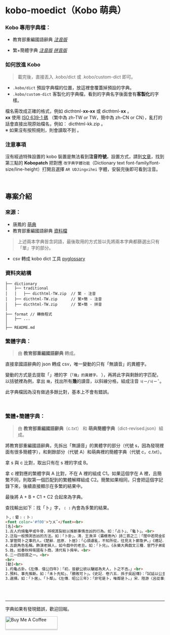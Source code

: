 # kobo-moedict（Kobo 萌典）

### Kobo 專用字典檔：

* 教育部重編國語辭典 [*注音版*](https://github.com/hsuan9522/kobo-moedict/blob/master/dictionary/tranditional/dicthtml-TW.zip)

* 繁+簡體字典 [*注音版*](https://raw.githubusercontent.com/hsuan9522/kobo-moedict/master/dictionary/dicthtml-TW.zip) [*拼音版*](https://raw.githubusercontent.com/hsuan9522/kobo-moedict/master/dictionary/dicthtml-CN.zip)


### 如何放進 Kobo

> 載完後，直接丟入 .kobo/dict 或 .kobo/custom-dict 即可。

* `.kobo/dict` 預設字典檔的位置，放這裡會覆蓋掉預設的字典。
* `.kobo/custom-dict` 客製化的字典檔，看到的字典名字後面會有**客製化**的字樣。

檔名需改成正確的格式，例如 dicthtml-**xx-xx** 或 dicthtml-**xx** 。  
**xx** 使用 [ISO 639-1 碼](https://zh.wikipedia.org/zh-tw/ISO_639-1) （繁中為 zh-TW or TW，簡中為 zh-CN or CN），亂打的話會直接出現原始檔名，例如： dicthtml-kk.zip 。  
※ 如果沒有按照規則，則會讀取不到 。


### 注意事項
沒有經過特殊設置的 kobo 裝置是無法看到**注音符號**，設置方式，請到[文章](https://medium.com/@hsuan9522/kobo-reader-plugin-300eda218441)，找到第三點的 **Kobopatch** 把對應 `改字典字體功能`（Dictionary text font-family/font-size/line-height）打開且選擇 `AR UDJingxihei` 字體，安裝完後即可看到注音。

<br>

## 專案介紹

### 來源：
* 唐鳳的 [萌典](https://github.com/g0v/moedict-webkit)
* 教育部重編國語辭典 [資料檔](https://github.com/g0v/moedict-data)

> 上述兩本字典皆含詞語，最後取用的方式皆以先將兩本字典都篩選出只有「單」字的部分。

* csv 轉成 kobo dict 工具 [pyglossary](https://github.com/ilius/pyglossary)  


### 資料夾結構
```
├── dictionary
│   ├── traditional
│   │   ├── dicthtml-TW.zip  // 繁 - 注音
│   ├── dicthtml-TW.zip      // 繁+簡 - 注音
│   ├── dicthtml-TW.zip      // 繁+簡 - 拼音
│
├── format // 轉換程式
│   ├── ...
│ 
├── README.md
```


### 繁體字典：
> 由 **教育部重編國語辭典** 轉成。

直接拿國語辭典的 json 轉成 csv，唯一變動的只有「無讀音」的異體字。

變動的方式是去提取「」裡的字（`「幾」的異體字。` ），再將此字與剩餘的字匹配，以括號裡為例，拿出 `幾`，找出所有**幾**的讀音，以斜線分格，組成注音 `ㄐㄧ/ㄐㄧˇ`。

此字典檔因為沒有做過多餘比對，基本上不會有錯誤。

<br>

### 繁體+簡體字典：
> 由 **教育部重編國語辭典**（c.txt） 和 **萌典簡體字典**（dict-revised.json）組成。 

將教育部重編國語辭典，先拆出「無讀音」的異體字的部分（代號 s，因為發現裡面有很多簡體字），和剩餘部分（代號 A）和萌典裡的簡體字典（代號 c，c.txt）。

拿 s 與 c 比對，取出只有在 s 裡的字成 B。

拿 c 裡對應的繁體字與 A 比對，不在 A 裡的組成 C1。如果這個字在 A 裡，且簡繁不同，則取第一個匹配到的繁體解釋組成 C2。簡繁如果相同，只會把這個字記錄下來，後續直接顯示在多繁的結果中。

最後將 A + B + C1 + C2 合起來為字典。

查找輸出如下：找「卜」字，﹝﹞內會為多繁的結果。
```html
卜,﹝蔔﹞﹝卜﹞
<font color='#f00'>ㄅㄨˇ</font><br>
[名]<br>
1.古人灼燒龜甲或牛骨，辨視其裂紋以推斷事情吉凶的行為。如：「占卜」、「龜卜」。<br>
2.泛指一般預測吉凶的方法。如：「卜卦」。清．王漁洋〈灞橋寄內〉詩二首之二：「閨中若問金錢卜，秋雨秋風過灞橋。」<br>
3.掌管問卜之事的人。《楚辭．屈原．卜居》：「心煩慮亂，不知所從，往見太卜鄭詹尹。」《禮記．王制》：「凡執技以事上者，祝史射御醫卜及百工。」<br>
4.古劇角色名稱。飾演老婦人，如今戲中的老旦。如：「卜兒」。《永樂大典戲文三種．宦門子弟錯立身．第五出》：「（末卜商量介）萬事不由人計較，一生都是命安排。」<br>
5.姓。如春秋時衛國有卜商，清代有卜舜牟。<br>
6.二一四部首之一。<br>
<br>
[動]<br>
1.灼龜占卦。《左傳．僖公四年》：「初，晉獻公欲以驪姬為夫人，卜之不吉。」<br>
2.預料、事先推斷。如：「未卜先知」、「勝敗可卜」。《史記．卷六五．孫子吳起傳》：「試延以公主，起有留心則必受之，無留心則必辭矣。以此卜之。」<br>
3.選擇。如：「卜居」、「卜鄰」。《左傳．昭公三年》：「非宅是卜，唯鄰是卜。」宋．陸游〈呂從事夫人方氏墓誌銘〉：「以潦水齧墓趾，改卜於舊墓少東二百步。」

```
<br>



<br>

---

字典如果有發現錯誤，歡迎回報。

<a href="https://www.buymeacoffee.com/hsuan" target="_blank"><img src="https://cdn.buymeacoffee.com/buttons/v2/default-yellow.png" alt="Buy Me A Coffee" style="height: 41px !important;width: 165px !important;box-shadow: 0px 3px 2px 0px rgba(190, 190, 190, 0.5) !important;-webkit-box-shadow: 0px 3px 2px 0px rgba(190, 190, 190, 0.5) !important;" ></a>

